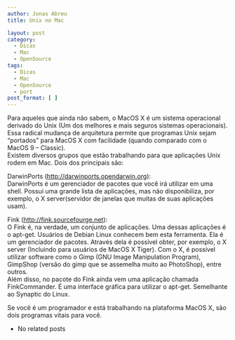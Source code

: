 ```yaml
---
author: Jonas Abreu
title: Unix no Mac

layout: post
category:
  - Dicas
  - Mac
  - OpenSource
tags:
  - Dicas
  - Mac
  - OpenSource
  - port
post_format: [ ]
---
```

Para aqueles que ainda não sabem, o MacOS X é um sistema operacional derivado do Unix (Um dos melhores e mais seguros sistemas operacionais). Essa radical mudança de arquitetura permite que programas Unix sejam “portados” para MacOS X com facilidade (quando comparado com o MacOS 9 – Classic).  
Existem diversos grupos que estão trabalhando para que aplicações Unix rodem em Mac. Dois dos principais são:

DarwinPorts (http://darwinports.opendarwin.org):  
DarwinPorts é um gerenciador de pacotes que você irá utilizar em uma shell. Possui uma grande lista de aplicações, mas não disponibiliza, por exemplo, o X server(servidor de janelas que muitas de suas aplicações usam).

Fink (http://fink.sourcefourge.net):  
O Fink é, na verdade, um conjunto de aplicações. Uma dessas aplicações é o apt-get. Usuários de Debian Linux conhecem bem esta ferramenta. Ela é um gerenciador de pacotes. Através dela é possível obter, por exemplo, o X server (Incluindo para usuários de MacOS X Tiger). Com o X, é possível utilizar software como o Gimp (GNU Image Manipulation Program), GimpShop (versão do gimp que se assemelha muito ao PhotoShop), entre outros.  
Além disso, no pacote do Fink ainda vem uma aplicação chamada FinkCommander. É uma interface gráfica para utilizar o apt-get. Semelhante ao Synaptic do Linux.

Se você é um programador e está trabalhando na plataforma MacOS X, são dois programas vitais para você. 

*   No related posts

















